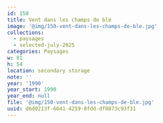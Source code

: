 ```yaml
---
id: 150
title: Vent dans les champs de blé
image: '@img/150-vent-dans-les-champs-de-ble.jpg'
collections:
  - paysages
  - selected-july-2025
categories: Paysages
w: 81
h: 54
location: secondary storage
note: ''
year: '1990'
year_start: 1990
year_end: null
file: '@img/150-vent-dans-les-champs-de-ble.jpg'
uuid: d6d0213f-6041-4259-8fdd-df0873c93f31
---
```


